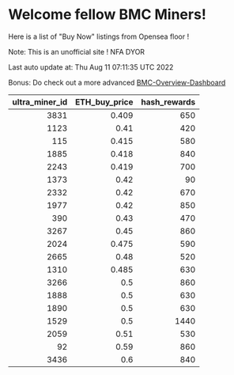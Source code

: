 # Welcome fellow BMC Miners!
Here is a list of "Buy Now" listings from Opensea floor !

Note: This is an unofficial site ! NFA DYOR

Last auto update at: Thu Aug 11 07:11:35 UTC 2022

Bonus: Do check out a more advanced [BMC-Overview-Dashboard](https://dune.com/defifunk/BMC-Overview-Dashboard)


|   ultra_miner_id |   ETH_buy_price |   hash_rewards |
|-----------------:|----------------:|---------------:|
|             3831 |           0.409 |            650 |
|             1123 |           0.41  |            420 |
|              115 |           0.415 |            580 |
|             1885 |           0.418 |            840 |
|             2243 |           0.419 |            700 |
|             1373 |           0.42  |             90 |
|             2332 |           0.42  |            670 |
|             1977 |           0.42  |            850 |
|              390 |           0.43  |            470 |
|             3267 |           0.45  |            860 |
|             2024 |           0.475 |            590 |
|             2665 |           0.48  |            520 |
|             1310 |           0.485 |            630 |
|             3266 |           0.5   |            860 |
|             1888 |           0.5   |            630 |
|             1890 |           0.5   |            630 |
|             1529 |           0.5   |           1440 |
|             2059 |           0.51  |            530 |
|               92 |           0.59  |            860 |
|             3436 |           0.6   |            840 |